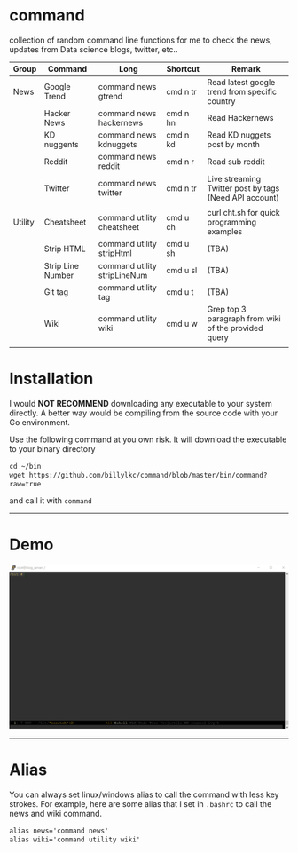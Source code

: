 # command
collection of random command line functions for me to check the news, updates from Data science blogs, twitter, etc..

| Group   | Command           | Long                         | Shortcut | Remark                                                 |
|---------|-------------------|------------------------------|----------|--------------------------------------------------------|
| News    | Google Trend      | command news gtrend          | cmd n tr | Read latest google trend from specific country         |
|         | Hacker News       | command news hackernews      | cmd n hn | Read Hackernews                                        |
|         | KD nuggents       | command news kdnuggets       | cmd n kd | Read KD nuggets post by month                          |
|         | Reddit            | command news reddit          | cmd n r  | Read sub reddit                                        |
|         | Twitter           | command news twitter         | cmd n tr | Live streaming Twitter post by tags (Need API account) |
|         |                   |                              |          |                                                        |
| Utility | Cheatsheet        | command utility cheatsheet   | cmd u ch | curl cht.sh for quick programming examples             |
|         | Strip HTML        | command utility stripHtml    | cmd u sh | (TBA)                                                  |
|         | Strip Line Number | command utility stripLineNum | cmd u sl | (TBA)                                                  |
|         | Git tag           | command utility tag          | cmd u t  | (TBA)                                                  |
|         | Wiki              | command utility wiki         | cmd u w  | Grep top 3 paragraph from wiki of the provided query   |
|         |                   |                              |          |                                                        |



# Installation
I would **NOT RECOMMEND** downloading any executable to your system directly. A better way would be compiling from the source code with your Go environment.

Use the following command at you own risk. It will download the executable to your binary directory

```
cd ~/bin
wget https://github.com/billylkc/command/blob/master/bin/command?raw=true
```

and call it with `command`


---
# Demo
![command](demo.gif)



---
# Alias

You can always set linux/windows alias to call the command with less key strokes.
For example, here are some alias that I set in `.bashrc` to call the news and wiki command.
```
alias news='command news'
alias wiki='command utility wiki'
```
